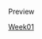 Preview 

[Week01](https://htmlpreview.github.io/?https://github.com/sana-dev/chatbot/blob/main/index.html)
